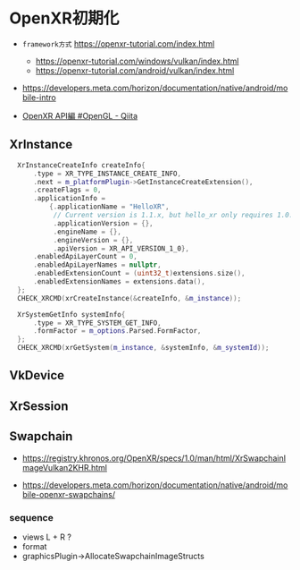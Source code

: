 # OpenXR初期化

- `framework方式` https://openxr-tutorial.com/index.html
  - https://openxr-tutorial.com/windows/vulkan/index.html
  - https://openxr-tutorial.com/android/vulkan/index.html

- https://developers.meta.com/horizon/documentation/native/android/mobile-intro

- [OpenXR API編 #OpenGL - Qiita](https://qiita.com/ousttrue/items/8f0cc2727c55fcfd02e1)

## XrInstance

```cpp
  XrInstanceCreateInfo createInfo{
      .type = XR_TYPE_INSTANCE_CREATE_INFO,
      .next = m_platformPlugin->GetInstanceCreateExtension(),
      .createFlags = 0,
      .applicationInfo =
          {.applicationName = "HelloXR",
           // Current version is 1.1.x, but hello_xr only requires 1.0.x
           .applicationVersion = {},
           .engineName = {},
           .engineVersion = {},
           .apiVersion = XR_API_VERSION_1_0},
      .enabledApiLayerCount = 0,
      .enabledApiLayerNames = nullptr,
      .enabledExtensionCount = (uint32_t)extensions.size(),
      .enabledExtensionNames = extensions.data(),
  };
  CHECK_XRCMD(xrCreateInstance(&createInfo, &m_instance));

  XrSystemGetInfo systemInfo{
      .type = XR_TYPE_SYSTEM_GET_INFO,
      .formFactor = m_options.Parsed.FormFactor,
  };
  CHECK_XRCMD(xrGetSystem(m_instance, &systemInfo, &m_systemId));
```

## VkDevice

## XrSession

## Swapchain

- https://registry.khronos.org/OpenXR/specs/1.0/man/html/XrSwapchainImageVulkan2KHR.html

- https://developers.meta.com/horizon/documentation/native/android/mobile-openxr-swapchains/


### sequence

- views L + R ?
- format
- graphicsPlugin->AllocateSwapchainImageStructs

